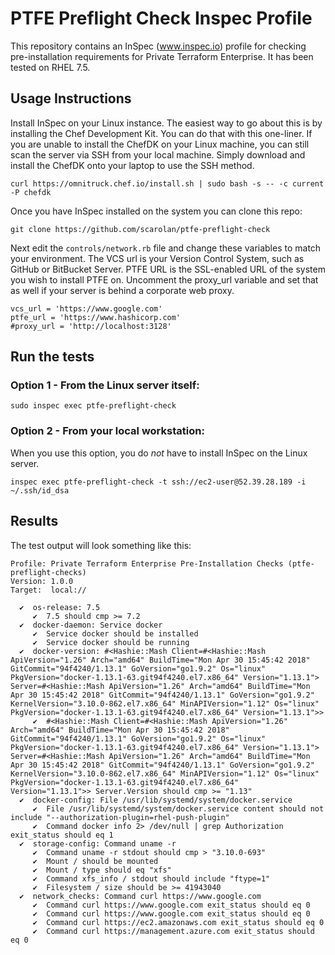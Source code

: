 # PTFE Preflight Check Inspec Profile
This repository contains an InSpec (www.inspec.io) profile for checking
pre-installation requirements for Private Terraform Enterprise. It has been
tested on RHEL 7.5.

## Usage Instructions
Install InSpec on your Linux instance. The easiest way to go about this is by 
installing the Chef Development Kit. You can do that with this one-liner. If you
are unable to install the ChefDK on your Linux machine, you can still scan the
server via SSH from your local machine. Simply download and install the ChefDK 
onto your laptop to use the SSH method.

```
curl https://omnitruck.chef.io/install.sh | sudo bash -s -- -c current -P chefdk
```

Once you have InSpec installed on the system you can clone this repo:

```
git clone https://github.com/scarolan/ptfe-preflight-check
```

Next edit the `controls/network.rb` file and change these variables to match 
your environment. The VCS url is your Version Control System, such as GitHub 
or BitBucket Server. PTFE URL is the SSL-enabled URL of the system you wish to
install PTFE on. Uncomment the proxy_url variable and set that as well if your
server is behind a corporate web proxy.

```
vcs_url = 'https://www.google.com'
ptfe_url = 'https://www.hashicorp.com'
#proxy_url = 'http://localhost:3128'
```

## Run the tests

### Option 1 - From the Linux server itself:
```
sudo inspec exec ptfe-preflight-check
```

### Option 2 - From your local workstation:
When you use this option, you do *not* have to install InSpec on the Linux server.
```
inspec exec ptfe-preflight-check -t ssh://ec2-user@52.39.28.189 -i ~/.ssh/id_dsa
```

## Results
The test output will look something like this:

```
Profile: Private Terraform Enterprise Pre-Installation Checks (ptfe-preflight-checks)
Version: 1.0.0
Target:  local://

  ✔  os-release: 7.5
     ✔  7.5 should cmp >= 7.2
  ✔  docker-daemon: Service docker
     ✔  Service docker should be installed
     ✔  Service docker should be running
  ✔  docker-version: #<Hashie::Mash Client=#<Hashie::Mash ApiVersion="1.26" Arch="amd64" BuildTime="Mon Apr 30 15:45:42 2018" GitCommit="94f4240/1.13.1" GoVersion="go1.9.2" Os="linux" PkgVersion="docker-1.13.1-63.git94f4240.el7.x86_64" Version="1.13.1"> Server=#<Hashie::Mash ApiVersion="1.26" Arch="amd64" BuildTime="Mon Apr 30 15:45:42 2018" GitCommit="94f4240/1.13.1" GoVersion="go1.9.2" KernelVersion="3.10.0-862.el7.x86_64" MinAPIVersion="1.12" Os="linux" PkgVersion="docker-1.13.1-63.git94f4240.el7.x86_64" Version="1.13.1">>
     ✔  #<Hashie::Mash Client=#<Hashie::Mash ApiVersion="1.26" Arch="amd64" BuildTime="Mon Apr 30 15:45:42 2018" GitCommit="94f4240/1.13.1" GoVersion="go1.9.2" Os="linux" PkgVersion="docker-1.13.1-63.git94f4240.el7.x86_64" Version="1.13.1"> Server=#<Hashie::Mash ApiVersion="1.26" Arch="amd64" BuildTime="Mon Apr 30 15:45:42 2018" GitCommit="94f4240/1.13.1" GoVersion="go1.9.2" KernelVersion="3.10.0-862.el7.x86_64" MinAPIVersion="1.12" Os="linux" PkgVersion="docker-1.13.1-63.git94f4240.el7.x86_64"
Version="1.13.1">> Server.Version should cmp >= "1.13"
  ✔  docker-config: File /usr/lib/systemd/system/docker.service
     ✔  File /usr/lib/systemd/system/docker.service content should not include "--authorization-plugin=rhel-push-plugin"
     ✔  Command docker info 2> /dev/null | grep Authorization exit_status should eq 1
  ✔  storage-config: Command uname -r
     ✔  Command uname -r stdout should cmp > "3.10.0-693"
     ✔  Mount / should be mounted
     ✔  Mount / type should eq "xfs"
     ✔  Command xfs_info / stdout should include "ftype=1"
     ✔  Filesystem / size should be >= 41943040
  ✔  network_checks: Command curl https://www.google.com
     ✔  Command curl https://www.google.com exit_status should eq 0
     ✔  Command curl https://www.google.com exit_status should eq 0
     ✔  Command curl https://ec2.amazonaws.com exit_status should eq 0
     ✔  Command curl https://management.azure.com exit_status should eq 0
```
